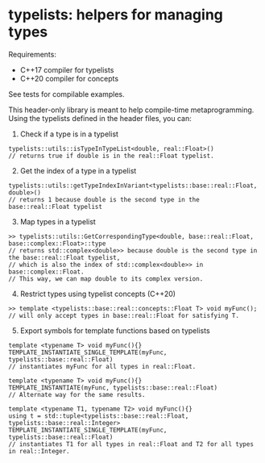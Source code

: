 
# typelists: helpers for managing types

Requirements:
- C++17 compiler for typelists
- C++20 compiler for concepts

See tests for compilable examples.

This header-only library is meant to help compile-time metaprogramming. Using the typelists defined in the header files, you can:

1. Check if a type is in a typelist
```
typelists::utils::isTypeInTypeList<double, real::Float>()
// returns true if double is in the real::Float typelist.
```

2. Get the index of a type in a typelist
```
typelists::utils::getTypeIndexInVariant<typelists::base::real::Float, double>()
// returns 1 because double is the second type in the base::real::Float typelist
```

3. Map types in a typelist
```
>> typelists::utils::GetCorrespondingType<double, base::real::Float, base::complex::Float>::type
// returns std::complex<double>> because double is the second type in the base::real::Float typelist,
// which is also the index of std::complex<double>> in base::complex::Float.
// This way, we can map double to its complex version.
```

4. Restrict types using typelist concepts (C++20)
```
>> template <typelists::base::real::concepts::Float T> void myFunc();
// will only accept types in base::real::Float for satisfying T.
```

5. Export symbols for template functions based on typelists
```
template <typename T> void myFunc(){}
TEMPLATE_INSTANTIATE_SINGLE_TEMPLATE(myFunc, typelists::base::real::Float)
// instantiates myFunc for all types in real::Float.

template <typename T> void myFunc(){}
TEMPLATE_INSTANTIATE(myFunc, typelists::base::real::Float)
// Alternate way for the same results.

template <typename T1, typename T2> void myFunc(){}
using t = std::tuple<typelists::base::real::Float, typelists::base::real::Integer>
TEMPLATE_INSTANTIATE_SINGLE_TEMPLATE(myFunc, typelists::base::real::Float)
// instantiates T1 for all types in real::Float and T2 for all types in real::Integer.
```

